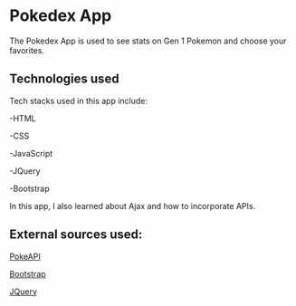 # Pokedex App

The Pokedex App is used to see stats on Gen 1 Pokemon and choose your favorites.


## Technologies used

Tech stacks used in this app include:

-HTML

-CSS

-JavaScript

-JQuery

-Bootstrap

In this app, I also learned about Ajax and how to incorporate APIs.
## External sources used:

[PokeAPI](https://pokeapi.co/api/v2/pokemon/?limit=150)

[Bootstrap](https://getbootstrap.com/)

[JQuery](https://jquery.com/)